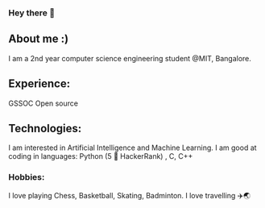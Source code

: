 ### Hey there 👋 

## About me :)
I am a 2nd year computer science engineering student @MIT, Bangalore. 

## Experience: 
GSSOC Open source 

## Technologies:
I am interested in Artificial Intelligence and Machine Learning. 
I am good at coding in languages: Python (5 🌟 HackerRank) , C, C++

### Hobbies:
I love playing Chess, Basketball, Skating, Badminton. 
I love travelling ✈️🌏

<!--
**haiyashah/haiyashah** is a ✨ _special_ ✨ repository because its `README.md` (this file) appears on your GitHub profile.

Here are some ideas to get you started:

- 🔭 I’m currently working on ...
- 🌱 I’m currently learning ...
- 👯 I’m looking to collaborate on ...
- 🤔 I’m looking for help with ...
- 💬 Ask me about ...
- 📫 How to reach me: ...
- 😄 Pronouns: ...
- ⚡ Fun fact: ...
-->
